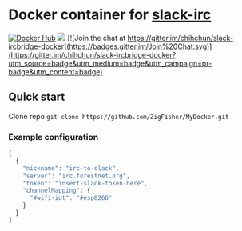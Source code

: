 Docker container for [slack-irc](https://github.com/ekmartin/slack-irc)
===
[![Docker Hub](https://img.shields.io/badge/docker-ready-blue.svg)](https://registry.hub.docker.com/u/chihchun/slack-ircbridge/) 
[![](https://images.microbadger.com/badges/image/chihchun/slack-ircbridge.svg)](https://microbadger.com/images/chihchun/slack-ircbridge)
[![Join the chat at https://gitter.im/chihchun/slack-ircbridge-docker](https://badges.gitter.im/Join%20Chat.svg)](https://gitter.im/chihchun/slack-ircbridge-docker?utm_source=badge&utm_medium=badge&utm_campaign=pr-badge&utm_content=badge)


## Quick start
Clone repo
`git clone https://github.com/ZigFisher/MyDocker.git`


### Example configuration
```js
[
  {
    "nickname": "irc-to-slack",
    "server": "irc.forestnet.org",
    "token": "insert-slack-token-here",
    "channelMapping": {
      "#wifi-iot": "#esp8266"
    }
  }
]
```

